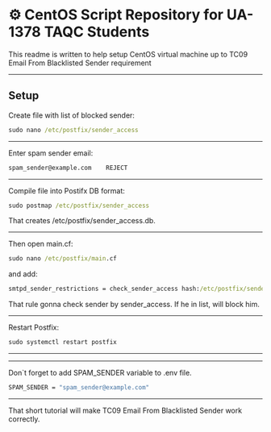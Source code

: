 # ⚙️ CentOS Script Repository for UA-1378 TAQC Students

This readme is written to help setup CentOS virtual machine up to TC09 Email From Blacklisted Sender requirement

---

## Setup

Create file with list of blocked sender:
```cmd
sudo nano /etc/postfix/sender_access
```

---

Enter spam sender email:
```cmd
spam_sender@example.com    REJECT
```
---

Compile file into Postifx DB format:
```cmd
sudo postmap /etc/postfix/sender_access
```
That creates /etc/postfix/sender_access.db.

---

Then open main.cf:
```cmd
sudo nano /etc/postfix/main.cf
```
and add:
```cmd
smtpd_sender_restrictions = check_sender_access hash:/etc/postfix/sender_access, permit
```
That rule gonna check sender by sender_access. If he in list, will block him.

---

Restart Postfix:
```cmd
sudo systemctl restart postfix
```
---

---

Don`t forget to add SPAM_SENDER variable to .env file.
```cmd
SPAM_SENDER = "spam_sender@example.com"
```

---

That short tutorial will make TC09 Email From Blacklisted Sender work correctly.
